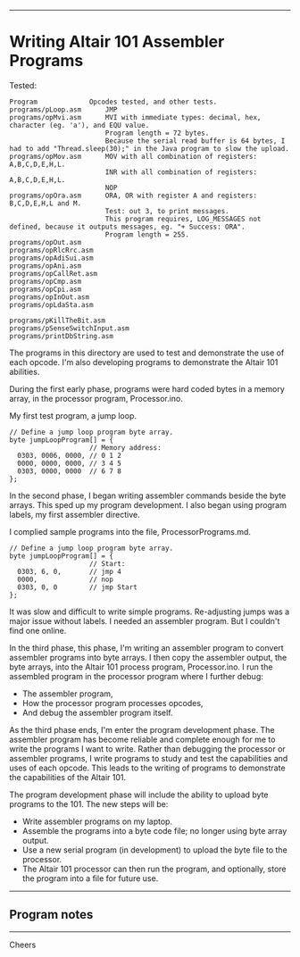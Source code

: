 --------------------------------------------------------------------------------
# Writing Altair 101 Assembler Programs

Tested:
````
Program             Opcodes tested, and other tests.
programs/pLoop.asm      JMP
programs/opMvi.asm      MVI with immediate types: decimal, hex, character (eg. 'a'), and EQU value.
                        Program length = 72 bytes.
                        Because the serial read buffer is 64 bytes, I had to add "Thread.sleep(30);" in the Java program to slow the upload.
programs/opMov.asm      MOV with all combination of registers: A,B,C,D,E,H,L.
                        INR with all combination of registers: A,B,C,D,E,H,L.
                        NOP
programs/opOra.asm      ORA, OR with register A and registers: B,C,D,E,H,L and M.
                        Test: out 3, to print messages.
                        This program requires, LOG_MESSAGES not defined, because it outputs messages, eg. "+ Success: ORA".
                        Program length = 255.
programs/opOut.asm
programs/opRlcRrc.asm
programs/opAdiSui.asm
programs/opAni.asm
programs/opCallRet.asm
programs/opCmp.asm
programs/opCpi.asm
programs/opInOut.asm
programs/opLdaSta.asm

programs/pKillTheBit.asm
programs/pSenseSwitchInput.asm
programs/printDbString.asm
````
The programs in this directory are used to test and demonstrate the use of each opcode.
I'm also developing programs to demonstrate the Altair 101 abilities.

During the first early phase, programs were hard coded bytes in a memory array, in the processor program, Processor.ino.

My first test program, a jump loop.
````
// Define a jump loop program byte array.
byte jumpLoopProgram[] = {
                    // Memory address:
  0303, 0006, 0000, // 0 1 2
  0000, 0000, 0000, // 3 4 5
  0303, 0000, 0000  // 6 7 8
};
````

In the second phase, I began writing assembler commands beside the byte arrays.
This sped up my program development.
I also began using program labels, my first assembler directive.

I complied sample programs into the file, ProcessorPrograms.md.
````
// Define a jump loop program byte array.
byte jumpLoopProgram[] = {
                    // Start:
  0303, 6, 0,       // jmp 4
  0000,             // nop
  0303, 0, 0        // jmp Start
};
````

It was slow and difficult to write simple programs.
Re-adjusting jumps was a major issue without labels.
I needed an assembler program. But I couldn't find one online.

In the third phase, this phase, I'm writing an assembler program to convert assembler programs into byte arrays.
I then copy the assembler output, the byte arrays, into the Altair 101 process program, Processor.ino.
I run the assembled program in the processor program where I further debug:
+ The assembler program,
+ How the processor program processes opcodes,
+ And debug the assembler program itself.

As the third phase ends, I'm enter the program development phase.
The assembler program has become reliable and complete enough for me to write the programs I want to write.
Rather than debugging the processor or assembler programs,
I write programs to study and test the capabilities and uses of each opcode.
This leads to the writing of programs to demonstrate the capabilities of the Altair 101.

The program development phase will include the ability to upload byte programs to the 101.
The new steps will be:
+ Write assembler programs on my laptop.
+ Assemble the programs into a byte code file; no longer using byte array output.
+ Use a new serial program (in development) to upload the byte file to the processor.
+ The Altair 101 processor can then run the program, and optionally, store the program into a file for future use.

--------------------------------------------------------------------------------
## Program notes

--------------------------------------------------------------------------------
Cheers